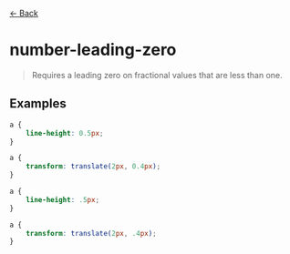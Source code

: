 [&#x2190; Back](./)
# number-leading-zero

> Requires a leading zero on fractional values that are less than one.


## Examples

<code-highlight>
 
<div slot="correct">

```css
a {
    line-height: 0.5px;
}

a {
    transform: translate(2px, 0.4px);
}
```

</div>

 
<div slot="incorrect">

```css
a {
    line-height: .5px;
}

a {
    transform: translate(2px, .4px);
}
```

</div>

 
</code-highlight>

